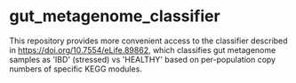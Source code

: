 # gut_metagenome_classifier
This repository provides more convenient access to the classifier described in https://doi.org/10.7554/eLife.89862, which classifies gut metagenome samples as 'IBD' (stressed) vs 'HEALTHY' based on per-population copy numbers of specific KEGG modules.

